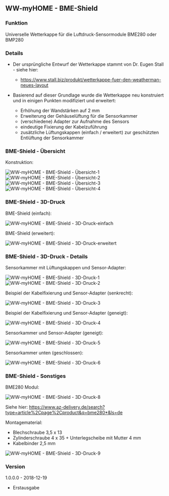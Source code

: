 ## WW-myHOME - BME-Shield

### Funktion
Universelle Wetterkappe für die Luftdruck-Sensormodule BME280 oder BMP280

### Details
- Der ursprüngliche Entwurf der Wetterkappe stammt von Dr. Eugen Stall - siehe hier:
  - https://www.stall.biz/produkt/wetterkappe-fuer-den-weatherman-neues-layout


- Basierend auf dieser Grundlage wurde die Wetterkappe neu konstruiert und in einigen Punkten modifiziert und erweitert:
   - Erhöhung der Wandstärken auf 2 mm
   - Erweiterung der Gehäuselüftung für die Sensorkammer
   - (verschiedene) Adapter zur Aufnahme des Sensors
   - eindeutige Fixierung der Kabelzuführung
   - zusätzliche Lüftungskappen (einfach / erweitert) zur geschützten Entlüftung der Sensorkammer

### BME-Shield - Übersicht

Konstruktion:

![WW-myHOME - BME-Shield - Übersicht-1](./img/UWK_101.jpg)
![WW-myHOME - BME-Shield - Übersicht-2](./img/UWK_102.jpg)
![WW-myHOME - BME-Shield - Übersicht-3](./img/UWK_103.jpg)
![WW-myHOME - BME-Shield - Übersicht-4](./img/UWK_104.jpg)

### BME-Shield - 3D-Druck

BME-Shield (einfach):

![WW-myHOME - BME-Shield - 3D-Druck-einfach](./img/UWK_301.jpg)

BME-Shield (erweitert):

![WW-myHOME - BME-Shield - 3D-Druck-erweitert](./img/UWK_302.jpg)

### BME-Shield - 3D-Druck - Details

Sensorkammer mit Lüftungskappen und Sensor-Adapter:

![WW-myHOME - BME-Shield - 3D-Druck-1](./img/UWK_201.jpg)
![WW-myHOME - BME-Shield - 3D-Druck-2](./img/UWK_202.jpg)

Beispiel der Kabelfixierung und Sensor-Adapter (senkrecht):

![WW-myHOME - BME-Shield - 3D-Druck-3](./img/UWK_203.jpg)

Beispiel der Kabelfixierung und Sensor-Adapter (geneigt):

![WW-myHOME - BME-Shield - 3D-Druck-4](./img/UWK_204.jpg)

Sensorkammer und Sensor-Adapter (geneigt):

![WW-myHOME - BME-Shield - 3D-Druck-5](./img/UWK_205.jpg)

Sensorkammer unten (geschlossen):

![WW-myHOME - BME-Shield - 3D-Druck-6](./img/UWK_206.jpg)

### BME-Shield - Sonstiges

BME280 Modul:

![WW-myHOME - BME-Shield - 3D-Druck-8](./img/UWK_208.jpg)

Siehe hier: https://www.az-delivery.de/search?type=article%2Cpage%2Cproduct&q=bme280*&ls=de

Montagematerial:
- Blechschraube 3,5 x 13
- Zylinderschraube 4 x 35 + Unterlegscheibe mit Mutter 4 mm
- Kabelbinder 2,5 mm

![WW-myHOME - BME-Shield - 3D-Druck-9](./img/UWK_209.jpg)

### Version

1.0.0.0 - 2018-12-19
- Erstausgabe
